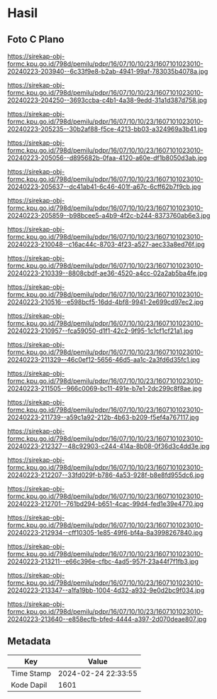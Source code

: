 # Hasil

## Foto C Plano

https://sirekap-obj-formc.kpu.go.id/798d/pemilu/pdpr/16/07/10/10/23/1607101023010-20240223-203940--6c33f9e8-b2ab-4941-99af-783035b4078a.jpg

https://sirekap-obj-formc.kpu.go.id/798d/pemilu/pdpr/16/07/10/10/23/1607101023010-20240223-204250--3693ccba-c4b1-4a38-9edd-31a1d387d758.jpg

https://sirekap-obj-formc.kpu.go.id/798d/pemilu/pdpr/16/07/10/10/23/1607101023010-20240223-205235--30b2af88-f5ce-4213-bb03-a324969a3b41.jpg

https://sirekap-obj-formc.kpu.go.id/798d/pemilu/pdpr/16/07/10/10/23/1607101023010-20240223-205056--d895682b-0faa-4120-a60e-df1b8050d3ab.jpg

https://sirekap-obj-formc.kpu.go.id/798d/pemilu/pdpr/16/07/10/10/23/1607101023010-20240223-205637--dc41ab41-6c46-401f-a67c-6cff62b7f9cb.jpg

https://sirekap-obj-formc.kpu.go.id/798d/pemilu/pdpr/16/07/10/10/23/1607101023010-20240223-205859--b98bcee5-a4b9-4f2c-b244-8373760ab6e3.jpg

https://sirekap-obj-formc.kpu.go.id/798d/pemilu/pdpr/16/07/10/10/23/1607101023010-20240223-210048--c16ac44c-8703-4f23-a527-aec33a8ed76f.jpg

https://sirekap-obj-formc.kpu.go.id/798d/pemilu/pdpr/16/07/10/10/23/1607101023010-20240223-210339--8808cbdf-ae36-4520-a4cc-02a2ab5ba4fe.jpg

https://sirekap-obj-formc.kpu.go.id/798d/pemilu/pdpr/16/07/10/10/23/1607101023010-20240223-210516--e598bcf5-16dd-4bf8-9941-2e699cd97ec2.jpg

https://sirekap-obj-formc.kpu.go.id/798d/pemilu/pdpr/16/07/10/10/23/1607101023010-20240223-210957--fca59050-d1f1-42c2-9f95-1c1cf1cf21a1.jpg

https://sirekap-obj-formc.kpu.go.id/798d/pemilu/pdpr/16/07/10/10/23/1607101023010-20240223-211329--46c0ef12-5656-46d5-aa1c-2a3fd6d35fc1.jpg

https://sirekap-obj-formc.kpu.go.id/798d/pemilu/pdpr/16/07/10/10/23/1607101023010-20240223-211505--966c0069-bc11-491e-b7e1-2dc299c8f8ae.jpg

https://sirekap-obj-formc.kpu.go.id/798d/pemilu/pdpr/16/07/10/10/23/1607101023010-20240223-211739--a59c1a92-212b-4b63-b209-f5ef4a767117.jpg

https://sirekap-obj-formc.kpu.go.id/798d/pemilu/pdpr/16/07/10/10/23/1607101023010-20240223-212327--48c92903-c244-414a-8b08-0f36d3c4dd3e.jpg

https://sirekap-obj-formc.kpu.go.id/798d/pemilu/pdpr/16/07/10/10/23/1607101023010-20240223-212207--33fd029f-b786-4a53-928f-b8e8fd955dc6.jpg

https://sirekap-obj-formc.kpu.go.id/798d/pemilu/pdpr/16/07/10/10/23/1607101023010-20240223-212701--761bd294-b651-4cac-99d4-fed1e39e4770.jpg

https://sirekap-obj-formc.kpu.go.id/798d/pemilu/pdpr/16/07/10/10/23/1607101023010-20240223-212934--cff10305-1e85-49f6-bf4a-8a3998267840.jpg

https://sirekap-obj-formc.kpu.go.id/798d/pemilu/pdpr/16/07/10/10/23/1607101023010-20240223-213211--e66c396e-cfbc-4ad5-957f-23a44f7f1fb3.jpg

https://sirekap-obj-formc.kpu.go.id/798d/pemilu/pdpr/16/07/10/10/23/1607101023010-20240223-213347--a1fa19bb-1004-4d32-a932-9e0d2bc9f034.jpg

https://sirekap-obj-formc.kpu.go.id/798d/pemilu/pdpr/16/07/10/10/23/1607101023010-20240223-213640--e858ecfb-bfed-4444-a397-2d070deae807.jpg


## Metadata

| Key        | Value               |
| ---------- | ------------------- |
| Time Stamp | 2024-02-24 22:33:55 |
| Kode Dapil | 1601                |



